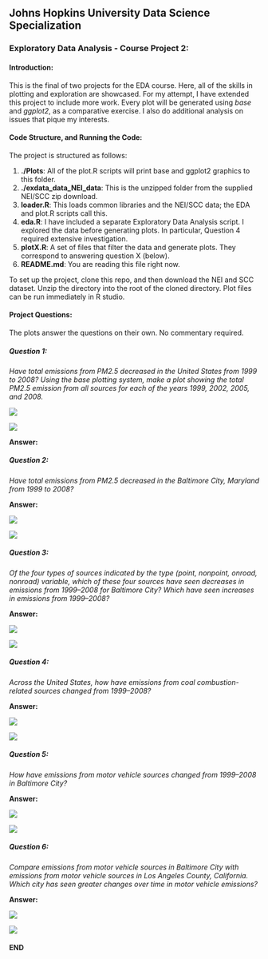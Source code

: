 ## Johns Hopkins University Data Science Specialization
### Exploratory Data Analysis - Course Project 2: 


#### Introduction:

This is the final of two projects for the EDA course. Here, all of the skills in plotting and exploration are showcased. For my attempt, I have extended this project to include more work. Every plot will be generated using *base* and *ggplot2*, as a comparative exercise. I also do additional analysis on issues that pique my interests. 

#### Code Structure, and Running the Code:

The project is structured as follows:

1. **./Plots**: All of the plot.R scripts will print base and ggplot2 graphics to this folder.
2. **./exdata_data_NEI_data**: This is the unzipped folder from the supplied NEI/SCC zip download.
2. **loader.R**: This loads common libraries and the NEI/SCC data; the EDA and plot.R scripts call this.
3. **eda.R**: I have included a separate Exploratory Data Analysis script. I explored the data before generating plots. In particular, Question 4 required extensive investigation. 
4. **plotX.R**: A set of files that filter the data and generate plots. They correspond to answering question X (below).
5. **README.md**: You are reading this file right now.

To set up the project, clone this repo, and then download the NEI and SCC dataset. Unzip the 
directory into the root of the cloned directory. Plot files can be run immediately in R studio.

#### Project Questions:

The plots answer the questions on their own. No commentary required.

##### Question 1:

*Have total emissions from PM2.5 decreased in the United States from 1999 to 2008? 
Using the base plotting system, make a plot showing the total PM2.5 emission from 
all sources for each of the years 1999, 2002, 2005, and 2008.*

![ ][plot1]

![ ][gplot1]

**Answer:**

##### Question 2:

*Have total emissions from PM2.5 decreased in the Baltimore City, Maryland from 1999 to 2008?*

**Answer:**


![ ][plot2]

![ ][gplot2]


##### Question 3:

*Of the four types of sources indicated by the type (point, nonpoint, onroad, nonroad) variable, 
which of these four sources have seen decreases in emissions from 1999–2008 for Baltimore City? 
Which have seen increases in emissions from 1999–2008?* 

**Answer:**

![ ][plot3]

![ ][gplot3]

##### Question 4:

*Across the United States, how have emissions from coal combustion-related sources changed from 1999–2008?*

**Answer:**

![ ][plot4]

![ ][gplot4]

##### Question 5:

*How have emissions from motor vehicle sources changed from 1999–2008 in Baltimore City?*

**Answer:**

![ ][plot5]

![ ][gplot5]

##### Question 6:

*Compare emissions from motor vehicle sources in Baltimore City with emissions from motor vehicle sources in Los Angeles County, California. Which city has seen greater changes over time in motor vehicle emissions?* 

**Answer:**


![ ][plot6]

![ ][gplot6]


[plot1]:./Plots/plot1.png
[gplot1]:./Plots/gplot1.png
[plot2]:./Plots/plot2.png
[gplot2]:./Plots/gplot2.png
[plot3]:./Plots/plot3.png
[gplot3]:./Plots/gplot3.png
[plot4]:./Plots/plot4.png
[gplot4]:./Plots/gplot4.png
[plot5]:./Plots/plot5.png
[gplot5]:./Plots/gplot5.png
[plot6]:./Plots/plot6.png
[gplot6]:./Plots/gplot6.png


#### END
